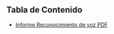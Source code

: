 ## Tabla de Contenido
- [Informe Reconocimiento de voz PDF](https://github.com/Semillero-ASIMOV/AIPASCAL/blob/master/Informe%20-%20Reconocimiento%20de%20Voz%20Pascal.pdf)
